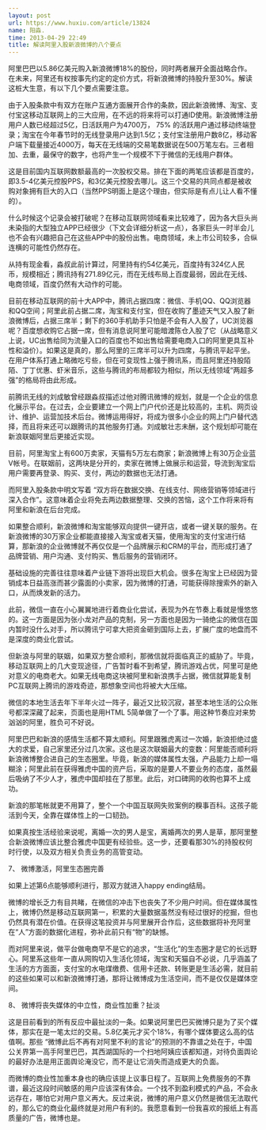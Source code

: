 ```yaml
---
layout: post
url: https://www.huxiu.com/article/13824
name: 阳淼.
time: 2013-04-29 22:49
title: 解读阿里入股新浪微博的八个要点
---
```

阿里巴巴以5.86亿美元购入新浪微博18%的股份，同时两者展开全面战略合作。在未来，阿里还有权按事先约定的定价方式，将新浪微博的持股升至30%。解读这桩大生意，有以下几个要点需要注意。

由于入股条款中有双方在账户互通方面展开合作的条款，因此新浪微博、淘宝、支付宝这移动互联网上的三大应用，在不远的将来将可以打通ID使用。新浪微博注册用户人数已经超过5亿，日活跃用户为4700万， 75% 的活跃用户通过移动终端登录；淘宝在今年春节时的无线登录用户达到1.5亿；支付宝注册用户数8亿，移动客户端下载量接近4000万，每天在无线端的交易笔数据说在500万笔左右。三者相加、去重，最保守的数字，也将产生一个规模不下于微信的无线用户群体。

这是目前国内互联网数额最高的一次股权交易。排在下面的两笔应该都是百度的，即3.5-4亿美元控股PPS，和3亿美元控股去哪儿。这三个交易的共同点都是被收购对象拥有巨大的入口（当然PPS明面上是这个理由，但实际是有点儿让人看不懂的）。

什么时候这个记录会被打破呢？在移动互联网领域看来比较难了，因为各大巨头尚未染指的大型独立APP已经很少（下文会详细分析这一点），各家巨头一时半会儿也不会有兴趣把自己在这些APP中的股份出售。电商领域，未上市公司较多，合纵连横的可能性仍然存在。

从持有现金看，淼叔此前计算过，阿里持有约54亿美元，百度持有324亿人民币，规模相近；腾讯持有271.89亿元，而在无线布局上百度最弱，因此在无线、电商领域，百度仍然有大动作的可能。

目前在移动互联网的前十大APP中，腾讯占据四席：微信、手机QQ、QQ浏览器和QQ空间；阿里此前占据二席，淘宝和支付宝，但在收购了墨迹天气又入股了新浪微博后，占据三席半；剩下的360手机助手只怕是不会有人入股了，UC浏览器呢？百度想收购它占据一席，但有消息说阿里可能暗渡陈仓入股了它（从战略意义上说，UC出售给同为流量入口的百度也不如出售给需要电商入口的阿里更具互补性和溢价）。如果这是真的，那么阿里的三席半可以升为四席，与腾讯平起平坐。在用户体系打通上略微吃亏些，但在可变现性上强于腾讯系，而且阿里还持股陌陌、丁丁优惠、虾米音乐，这些与腾讯的布局都较为相似，所以无线领域“两超多强”的格局将由此形成。

前腾讯无线的刘成敏曾经跟淼叔描述过他对腾讯微博的规划，就是一个企业的信息化展示平台。在过去，企业要建立一个网上门户代价还是比较高的，主机、网页设计、维护、运营加技术后台。微博运用得好，将成为很多小企业的网上门户替代选择，而且将来还可以跟腾讯的其他服务打通。刘成敏壮志未酬，这个规划却可能在新浪联姻阿里后更接近实现。

目前，阿里淘宝上有600万卖家，天猫有5万左右商家；新浪微博上有30万企业蓝V帐号。在联姻前，这两块是分开的，卖家在微博上做展示和运营，导流到淘宝后用户需要再登录、购买、支付，两边的数据也无法打通。

而阿里入股条款中明文写着 “双方将在数据交换、在线支付、网络营销等领域进行深入合作”。这意味着企业将免去两边数据整理、交换的苦恼，这个工作将来将有阿里和新浪在后台完成。

如果整合顺利，新浪微博和淘宝能够双向提供一键开店，或者一键关联的服务。在新浪微博的30万家企业都能直接接入淘宝或者天猫，使用淘宝的支付宝进行结算，那新浪的企业微博就不再仅仅是一个品牌展示和CRM的平台，而形成打通了品牌营销、用户沟通、支付购买、售后服务的营销闭环。

基础设施的完善往往意味着产业链下游将出现巨大机会。很多在淘宝上已经因为营销成本日益高涨而甚少露面的小卖家，因为微博的打通，可能获得除搜索外的新入口，从而焕发新的活力。

此前，微信一直在小心翼翼地进行着商业化尝试，表现为外在节奏上看就是慢悠悠的。这一方面是因为张小龙对产品的克制，另一方面也是因为一骑绝尘的微信在国内暂时没什么对手，所以腾讯宁可拿大把资金砸到国际上去，扩展广度的地盘而不是深度的商业化尝试。

但新浪与阿里的联姻，如果双方整合顺利，那微信就将面临真正的威胁了。毕竟，移动互联网上的几大变现途径，广告暂时看不到希望，腾讯游戏占优，阿里可是绝对意义的电商老大。如果无线电商这块被阿里和新浪携手占据，微信就算能复制PC互联网上腾讯的游戏奇迹，那想象空间也将被大大压缩。

微信的本地生活去年下半年火过一阵子，最近又比较沉寂，甚至本地生活的公众账号都深深藏了起来，页面也是用HTML 5简单做了一个了事。用这种节奏应对来势汹汹的阿里，胜负可不好说。

阿里巴巴和新浪的感情生活都不算太顺利。阿里跟雅虎离过一次婚，新浪拒绝过盛大的求爱，自己家里还分过几次家。这也是这次联姻最大的变数：阿里能否顺利将新浪微博整合进自己的生态圈里。毕竟，新浪的媒体属性太强，产品能力上却一塌糊涂；阿里此前在获得雅虎中国的资产后，采取的是要人不要业务的态度，虽然最后吸纳了不少人才，雅虎中国却挂在了那里。此后，对口碑网的收购也算不上成功。

新浪的那笔帐就更不用算了，整个一个中国互联网失败案例的糗事百科。这孩子能活到今天，全靠在媒体性上的一口韧劲。

如果真按生活经验来说呢，离婚一次的男人是宝，离婚两次的男人是草，那阿里整合新浪微博应该比整合雅虎中国更有经验些。这一步，还要看那30%的持股权何时行使，以及双方相关负责业务的高管变动。

7、 微博激活，阿里生态圈完善

如果上述第6点能够顺利进行，那双方就进入happy ending结局。

微博的增长乏力有目共睹，在微信的冲击下也丧失了不少用户时间。但在媒体属性上，微博仍然是移动互联网第一，积累的大量数据虽然没有经过很好的挖掘，但也仍然具有潜在价值。在获得这笔投资并与阿里展开合作后，这些数据将补充阿里在“人”方面的数据化进程，弥补此前只有“物”的缺憾。

而对阿里来说，做平台做电商早不是它的追求，“生活化”的生态圈才是它的长远野心。阿里系这些年一直从网购切入生活化领域，淘宝和天猫自不必说，几乎涵盖了生活的方方面面，支付宝的水电煤缴费、信用卡还款、转账更是生活必需，就目前的这些如果可以和新浪微博打通，那将让微博成为生活空间，而不是仅仅是媒体空间。

8、 微博将丧失媒体的中立性，商业性加重？扯淡

这是目前看到的所有反应中最扯淡的一条。如果说阿里巴巴买微博只是为了买个媒体，那实在是一笔太烂的交易。5.8亿美元才买个18%，有哪个媒体要这么高的估值啊。那些 “微博此后不再有对阿里不利的言论”的预测的不靠谱之处在于，中国公关界第一高手阿里巴巴，其西湖国际的一个扫地阿姨应该都知道，对待负面舆论的最好办法是用正面舆论淹没它，而不是让它消失而造成更大的负面。

而微博的商业性加重本身也的确应该提上议事日程了。互联网上免费服务的不靠谱，最近这段时间敏感的用户应该深有体会。一个找不到盈利模式的产品，不会永远存在，哪怕它对用户意义再大。反过来说，微博的用户意义仍然是微信无法取代的，那么它的商业化最终就是对用户有利的。我愿意看到一份我喜欢的报纸上有高质量的广告，微博也是。

